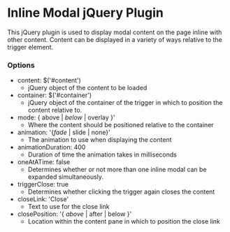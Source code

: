 # Inline Modal jQuery Plugin

This jQuery plugin is used to display modal content on the page inline with other content. Content can be displayed in a variety of ways relative to the trigger element.

### Options
* content: $('#content')
  * jQuery object of the content to be loaded
* container: $('#container')
  * jQuery object of the container of the trigger in which to position the content relative to.
* mode: { above | *below* | overlay }'
  * Where the content should be positioned relative to the container
* animation: '{*fade* | slide | none}'
  * The animation to use when displaying the content
* animationDuration: 400
  * Duration of time the animation takes in milliseconds
* oneAtATime: false
  * Determines whether or not more than one inline modal can be expanded simultaneously.
* triggerClose: true
  * Determines whether clicking the trigger again closes the content
* closeLink: 'Close'
  * Text to use for the close link
* closePosition: '{ *above* | after | below }'
  * Location within the content pane in which to position the close link
